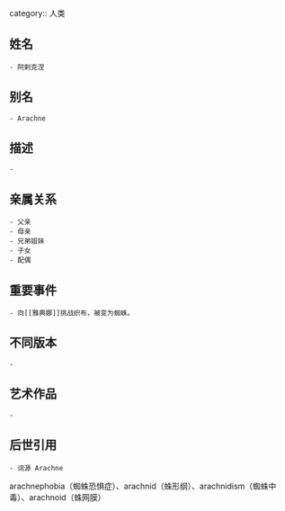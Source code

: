 category:: 人类
## 姓名
	- 阿剌克涅
## 别名
	- Arachne
## 描述
	-
## 亲属关系
	- 父亲
	- 母亲
	- 兄弟姐妹
	- 子女
	- 配偶
## 重要事件
	- 向[[雅典娜]]挑战织布，被变为蜘蛛。
## 不同版本
	-
## 艺术作品
	-
## 后世引用
	- 词源 Arachne
arachnephobia（蜘蛛恐惧症）、arachnid（蛛形纲）、arachnidism（蜘蛛中毒）、arachnoid（蛛网膜）
